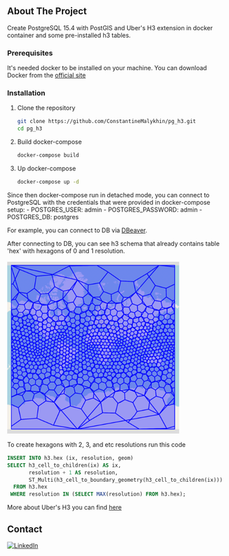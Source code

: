 <!-- ABOUT THE PROJECT -->
## About The Project
Create PostgreSQL 15.4 with PostGIS and Uber's H3 extension in docker container and some pre-installed h3 tables.

### Prerequisites

It's needed docker to be installed on your machine. You can download Docker from the [official site](https://www.docker.com/products/docker-desktop/)

### Installation

1. Clone the repository
    ```bash
    git clone https://github.com/ConstantineMalykhin/pg_h3.git
    cd pg_h3
    ```

2. Build docker-compose
    ```bash
    docker-compose build
    ```

3. Up docker-compose
    ```bash
    docker-compose up -d
    ```

Since then docker-compose run in detached mode, you can connect to PostgreSQL with the credentials that were provided in docker-compose setup:
    - POSTGRES_USER: admin
    - POSTGRES_PASSWORD: admin
    - POSTGRES_DB: postgres

For example, you can connect to DB via [DBeaver](https://dbeaver.io/).

After connecting to DB, you can see h3 schema that already contains table 'hex' with hexagons of 0 and 1 resolution.
<br></br>
<img src="./img/h3.png" width="400" height="400">

To create hexagons with 2, 3, and etc resolutions run this code

  ```sql
  INSERT INTO h3.hex (ix, resolution, geom)
  SELECT h3_cell_to_children(ix) AS ix,
         resolution + 1 AS resolution,
         ST_Multi(h3_cell_to_boundary_geometry(h3_cell_to_children(ix))) AS geom
    FROM h3.hex 
   WHERE resolution IN (SELECT MAX(resolution) FROM h3.hex);
  ```
More about Uber's H3 you can find [here](https://h3geo.org/)

<!-- CONTACT -->
## Contact
[![LinkedIn][linkedin-shield]][linkedin-url]

<!-- MARKDOWN LINKS & IMAGES -->
<!-- https://www.markdownguide.org/basic-syntax/#reference-style-links -->
[contributors-shield]: https://img.shields.io/github/contributors/github_username/repo_name.svg?style=for-the-badge
[contributors-url]: https://github.com/ConstantineMalykhin
[linkedin-shield]: https://img.shields.io/badge/-LinkedIn-black.svg?style=for-the-badge&logo=linkedin&colorB=555
[linkedin-url]: https://www.linkedin.com/in/constantinemalykhin/
[product-screenshot]: img/h3.png